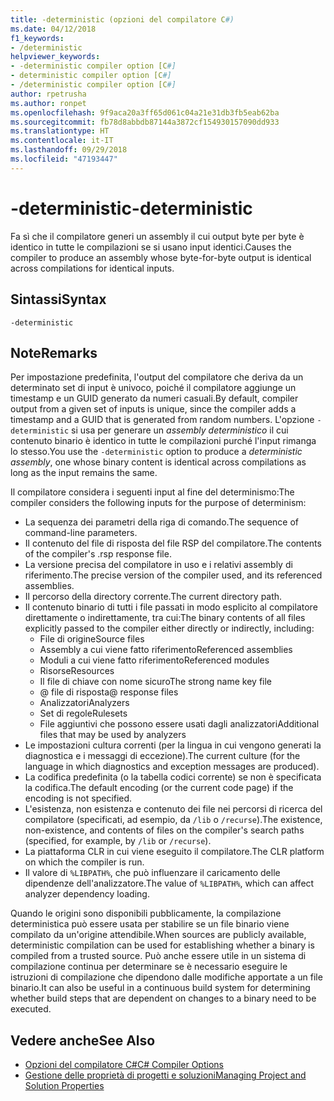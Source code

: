 ```yaml
---
title: -deterministic (opzioni del compilatore C#)
ms.date: 04/12/2018
f1_keywords:
- /deterministic
helpviewer_keywords:
- -deterministic compiler option [C#]
- deterministic compiler option [C#]
- /deterministic compiler option [C#]
author: rpetrusha
ms.author: ronpet
ms.openlocfilehash: 9f9aca20a3ff65d061c04a21e31db3fb5eab62ba
ms.sourcegitcommit: fb78d8abbdb87144a3872cf154930157090dd933
ms.translationtype: HT
ms.contentlocale: it-IT
ms.lasthandoff: 09/29/2018
ms.locfileid: "47193447"
---
```

# <a name="-deterministic"></a><span data-ttu-id="2ee16-102">-deterministic</span><span class="sxs-lookup"><span data-stu-id="2ee16-102">-deterministic</span></span>

<span data-ttu-id="2ee16-103">Fa sì che il compilatore generi un assembly il cui output byte per byte è identico in tutte le compilazioni se si usano input identici.</span><span class="sxs-lookup"><span data-stu-id="2ee16-103">Causes the compiler to produce an assembly whose byte-for-byte output is identical across compilations for identical inputs.</span></span> 

## <a name="syntax"></a><span data-ttu-id="2ee16-104">Sintassi</span><span class="sxs-lookup"><span data-stu-id="2ee16-104">Syntax</span></span>

```
-deterministic
```

## <a name="remarks"></a><span data-ttu-id="2ee16-105">Note</span><span class="sxs-lookup"><span data-stu-id="2ee16-105">Remarks</span></span>

<span data-ttu-id="2ee16-106">Per impostazione predefinita, l'output del compilatore che deriva da un determinato set di input è univoco, poiché il compilatore aggiunge un timestamp e un GUID generato da numeri casuali.</span><span class="sxs-lookup"><span data-stu-id="2ee16-106">By default, compiler output from a given set of inputs is unique, since the compiler adds a timestamp and a GUID that is generated from random numbers.</span></span> <span data-ttu-id="2ee16-107">L'opzione `-deterministic` si usa per generare un *assembly deterministico* il cui contenuto binario è identico in tutte le compilazioni purché l'input rimanga lo stesso.</span><span class="sxs-lookup"><span data-stu-id="2ee16-107">You use the `-deterministic` option to produce a *deterministic assembly*, one whose binary content is identical across compilations as long as the input remains the same.</span></span>

<span data-ttu-id="2ee16-108">Il compilatore considera i seguenti input al fine del determinismo:</span><span class="sxs-lookup"><span data-stu-id="2ee16-108">The compiler considers the following inputs for the purpose of determinism:</span></span>

- <span data-ttu-id="2ee16-109">La sequenza dei parametri della riga di comando.</span><span class="sxs-lookup"><span data-stu-id="2ee16-109">The sequence of command-line parameters.</span></span>
- <span data-ttu-id="2ee16-110">Il contenuto del file di risposta del file RSP del compilatore.</span><span class="sxs-lookup"><span data-stu-id="2ee16-110">The contents of the compiler's .rsp response file.</span></span>
- <span data-ttu-id="2ee16-111">La versione precisa del compilatore in uso e i relativi assembly di riferimento.</span><span class="sxs-lookup"><span data-stu-id="2ee16-111">The precise version of the compiler used, and its referenced assemblies.</span></span>
- <span data-ttu-id="2ee16-112">Il percorso della directory corrente.</span><span class="sxs-lookup"><span data-stu-id="2ee16-112">The current directory path.</span></span>
- <span data-ttu-id="2ee16-113">Il contenuto binario di tutti i file passati in modo esplicito al compilatore direttamente o indirettamente, tra cui:</span><span class="sxs-lookup"><span data-stu-id="2ee16-113">The binary contents of all files explicitly passed to the compiler either directly or indirectly, including:</span></span>
    - <span data-ttu-id="2ee16-114">File di origine</span><span class="sxs-lookup"><span data-stu-id="2ee16-114">Source files</span></span>
    - <span data-ttu-id="2ee16-115">Assembly a cui viene fatto riferimento</span><span class="sxs-lookup"><span data-stu-id="2ee16-115">Referenced assemblies</span></span>
    - <span data-ttu-id="2ee16-116">Moduli a cui viene fatto riferimento</span><span class="sxs-lookup"><span data-stu-id="2ee16-116">Referenced modules</span></span>
    - <span data-ttu-id="2ee16-117">Risorse</span><span class="sxs-lookup"><span data-stu-id="2ee16-117">Resources</span></span>
    - <span data-ttu-id="2ee16-118">Il file di chiave con nome sicuro</span><span class="sxs-lookup"><span data-stu-id="2ee16-118">The strong name key file</span></span>
    - <span data-ttu-id="2ee16-119">@ file di risposta</span><span class="sxs-lookup"><span data-stu-id="2ee16-119">@ response files</span></span>
    - <span data-ttu-id="2ee16-120">Analizzatori</span><span class="sxs-lookup"><span data-stu-id="2ee16-120">Analyzers</span></span>
    - <span data-ttu-id="2ee16-121">Set di regole</span><span class="sxs-lookup"><span data-stu-id="2ee16-121">Rulesets</span></span>
    - <span data-ttu-id="2ee16-122">File aggiuntivi che possono essere usati dagli analizzatori</span><span class="sxs-lookup"><span data-stu-id="2ee16-122">Additional files that may be used by analyzers</span></span>
- <span data-ttu-id="2ee16-123">Le impostazioni cultura correnti (per la lingua in cui vengono generati la diagnostica e i messaggi di eccezione).</span><span class="sxs-lookup"><span data-stu-id="2ee16-123">The current culture (for the language in which diagnostics and exception messages are produced).</span></span>
- <span data-ttu-id="2ee16-124">La codifica predefinita (o la tabella codici corrente) se non è specificata la codifica.</span><span class="sxs-lookup"><span data-stu-id="2ee16-124">The default encoding (or the current code page) if the encoding is not specified.</span></span>
- <span data-ttu-id="2ee16-125">L'esistenza, non esistenza e contenuto dei file nei percorsi di ricerca del compilatore (specificati, ad esempio, da `/lib` o `/recurse`).</span><span class="sxs-lookup"><span data-stu-id="2ee16-125">The existence, non-existence, and contents of files on the compiler's search paths (specified, for example, by `/lib` or `/recurse`).</span></span>
- <span data-ttu-id="2ee16-126">La piattaforma CLR in cui viene eseguito il compilatore.</span><span class="sxs-lookup"><span data-stu-id="2ee16-126">The CLR platform on which the compiler is run.</span></span>
- <span data-ttu-id="2ee16-127">Il valore di `%LIBPATH%`, che può influenzare il caricamento delle dipendenze dell'analizzatore.</span><span class="sxs-lookup"><span data-stu-id="2ee16-127">The value of `%LIBPATH%`, which can affect analyzer dependency loading.</span></span>

<span data-ttu-id="2ee16-128">Quando le origini sono disponibili pubblicamente, la compilazione deterministica può essere usata per stabilire se un file binario viene compilato da un'origine attendibile.</span><span class="sxs-lookup"><span data-stu-id="2ee16-128">When sources are publicly available, deterministic compilation can be used for establishing whether a binary is compiled from a trusted source.</span></span> <span data-ttu-id="2ee16-129">Può anche essere utile in un sistema di compilazione continua per determinare se è necessario eseguire le istruzioni di compilazione che dipendono dalle modifiche apportate a un file binario.</span><span class="sxs-lookup"><span data-stu-id="2ee16-129">It can also be useful in a continuous build system for determining whether build steps that are dependent on changes to a binary need to be executed.</span></span> 

## <a name="see-also"></a><span data-ttu-id="2ee16-130">Vedere anche</span><span class="sxs-lookup"><span data-stu-id="2ee16-130">See Also</span></span>  

- [<span data-ttu-id="2ee16-131">Opzioni del compilatore C#</span><span class="sxs-lookup"><span data-stu-id="2ee16-131">C# Compiler Options</span></span>](../../../csharp/language-reference/compiler-options/index.md)  
- [<span data-ttu-id="2ee16-132">Gestione delle proprietà di progetti e soluzioni</span><span class="sxs-lookup"><span data-stu-id="2ee16-132">Managing Project and Solution Properties</span></span>](/visualstudio/ide/managing-project-and-solution-properties)
